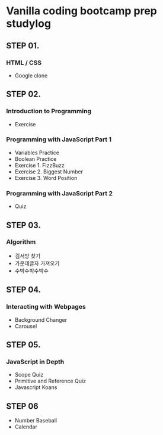 # Vanilla coding bootcamp prep studylog

## STEP 01.

### HTML / CSS

- Google clone

## STEP 02.

### Introduction to Programming

- Exercise

### **Programming with JavaScript Part 1**

- Variables Practice
- Boolean Practice
- Exercise 1. FizzBuzz
- Exercise 2. Biggest Number
- Exercise 3. Word Position

### **Programming with JavaScript Part 2**

- Quiz

## STEP 03.

### Algorithm

- 김서방 찾기
- 가운데글자 가져오기
- 수박수박수박수

## STEP 04.

### Interacting with Webpages

- Background Changer
- Carousel

## STEP 05.

### JavaScript in Depth

- Scope Quiz
- Primitive and Reference Quiz
- Javascript Koans

## STEP 06

- Number Baseball
- Calendar

